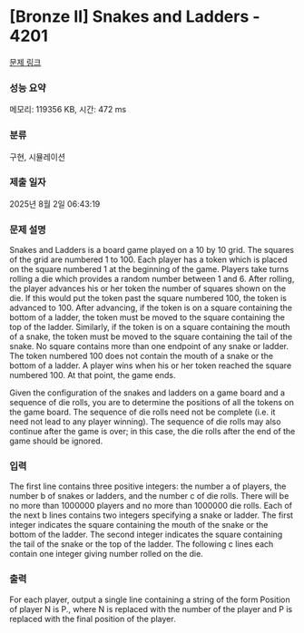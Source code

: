 # [Bronze II] Snakes and Ladders - 4201 

[문제 링크](https://www.acmicpc.net/problem/4201) 

### 성능 요약

메모리: 119356 KB, 시간: 472 ms

### 분류

구현, 시뮬레이션

### 제출 일자

2025년 8월 2일 06:43:19

### 문제 설명

<p>Snakes and Ladders is a board game played on a 10 by 10 grid. The squares of the grid are numbered 1 to 100. Each player has a token which is placed on the square numbered 1 at the beginning of the game. Players take turns rolling a die which provides a random number between 1 and 6. After rolling, the player advances his or her token the number of squares shown on the die. If this would put the token past the square numbered 100, the token is advanced to 100. After advancing, if the token is on a square containing the bottom of a ladder, the token must be moved to the square containing the top of the ladder. Similarly, if the token is on a square containing the mouth of a snake, the token must be moved to the square containing the tail of the snake. No square contains more than one endpoint of any snake or ladder. The token numbered 100 does not contain the mouth of a snake or the bottom of a ladder. A player wins when his or her token reached the square numbered 100. At that point, the game ends.</p>

<p>Given the configuration of the snakes and ladders on a game board and a sequence of die rolls, you are to determine the positions of all the tokens on the game board. The sequence of die rolls need not be complete (i.e. it need not lead to any player winning). The sequence of die rolls may also continue after the game is over; in this case, the die rolls after the end of the game should be ignored.</p>

### 입력 

 <p>The first line contains three positive integers: the number a of players, the number b of snakes or ladders, and the number c of die rolls. There will be no more than 1000000 players and no more than 1000000 die rolls. Each of the next b lines contains two integers specifying a snake or ladder. The first integer indicates the square containing the mouth of the snake or the bottom of the ladder. The second integer indicates the square containing the tail of the snake or the top of the ladder. The following c lines each contain one integer giving number rolled on the die.</p>

### 출력 

 <p>For each player, output a single line containing a string of the form Position of player N is P., where N is replaced with the number of the player and P is replaced with the final position of the player.</p>

